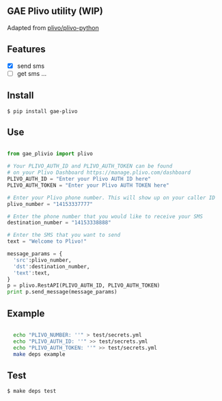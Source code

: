 GAE Plivo utility (WIP)
---

Adapted from [plivo/plivo-python](https://github.com/plivo/plivo-python)

Features
---

- [x] send sms
- [ ] get sms
...

Install
---

    $ pip install gae-plivo

Use
---

```python

from gae_plivio import plivo

# Your PLIVO_AUTH_ID and PLIVO_AUTH_TOKEN can be found
# on your Plivo Dashboard https://manage.plivo.com/dashboard
PLIVO_AUTH_ID = "Enter your Plivo AUTH ID here"
PLIVO_AUTH_TOKEN = "Enter your Plivo AUTH TOKEN here"

# Enter your Plivo phone number. This will show up on your caller ID
plivo_number = "14153337777"

# Enter the phone number that you would like to receive your SMS
destination_number = "14153338888"

# Enter the SMS that you want to send
text = "Welcome to Plivo!"

message_params = {
  'src':plivo_number,
  'dst':destination_number,
  'text':text,
}
p = plivo.RestAPI(PLIVO_AUTH_ID, PLIVO_AUTH_TOKEN)
print p.send_message(message_params)

```

Example
---

```bash

  echo "PLIVO_NUMBER: ''" > test/secrets.yml
  echo "PLIVO_AUTH_ID: ''" >> test/secrets.yml
  echo "PLIVO_AUTH_TOKEN: ''" >> test/secrets.yml
  make deps example

```

Test
---

    $ make deps test